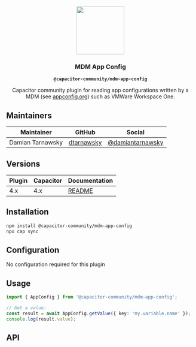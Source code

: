<p align="center"><br><img src="https://user-images.githubusercontent.com/236501/85893648-1c92e880-b7a8-11ea-926d-95355b8175c7.png" width="128" height="128" /></p>
<h3 align="center">MDM App Config</h3>
<p align="center"><strong><code>@capacitor-community/mdm-app-config</code></strong></p>
<p align="center">
  Capacitor community plugin for reading app configurations written by a MDM (see <a href="https://www.appconfig.org/">appconfig.org</a>) such as VMWare Workspace One.
</p>

## Maintainers

| Maintainer | GitHub | Social |
| -----------| -------| -------|
| Damian Tarnawsky | [dtarnawsky](https://github.com/dtarnawsky) | [@damiantarnawsky](https://twitter.com/damiantarnawsky) |

## Versions

| Plugin | Capacitor | Documentation                                                                     |
| ------ | --------- | --------------------------------------------------------------------------------- |
| 4.x    | 4.x       | [README](https://github.com/capacitor-community/mdm-app-config/blob/main/README.md) |

## Installation

```bash
npm install @capacitor-community/mdm-app-config
npx cap sync
```
## Configuration

No configuration required for this plugin

## Usage
```typescript
import { AppConfig } from '@capacitor-community/mdm-app-config';

// Get a value:
const result = await AppConfig.getValue({ key: 'my.variable.name' });
console.log(result.value);
```

## API

<docgen-index>

</docgen-index>

<docgen-api>
<!--Update the source file JSDoc comments and rerun docgen to update the docs below-->
</docgen-api>
